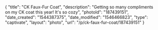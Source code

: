 {
    "title": "CK Faux-Fur Coat",
    "description": "Getting so many compliments on my CK coat this year! It's so cozy",
    "photoId": "187439151",
    "date_created": "1544387375",
    "date_modified": "1546466823",
    "type": "captivate",
    "layout": "photo",
    "url": "\/p\/ck-faux-fur-coat\/187439151"
}